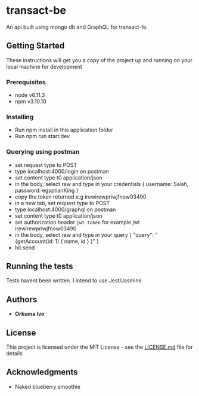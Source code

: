 # transact-be
An api built using mongo db and GraphQL for transact-fe.

## Getting Started

These instructions will get you a copy of the project up and running on your local machine for development

### Prerequisites

* node v6.11.3
* npm v3.10.10

### Installing

* Run npm install in this application folder
* Run npm run start:dev

### Querying using postman
* set request type to POST
* type localhost:4000/login on postman
* set content type t0 application/json
* in the body, select raw and type in your credentials
  {
    username: Salah,
    password: egyptianKing
  }
* copy the token returned e.g irewirewpriwjfnow03490
* in a new tab, set request type to POST
* type localhost:4000/graphql on postman
* set content type t0 application/json
* set authorization header `jwt token` for example jwt irewirewpriwjfnow03490
* in the body, select raw and type in your query
  {
    "query": "{getAccount(id: 1) { name, id } }"
  }
* hit send


## Running the tests

Tests havent been written. I intend to use Jest/Jasmine

## Authors
* **Orkuma Ivo**

## License

This project is licensed under the MIT License - see the [LICENSE.md](LICENSE.md) file for details

## Acknowledgments

* Naked blueberry smoothie
